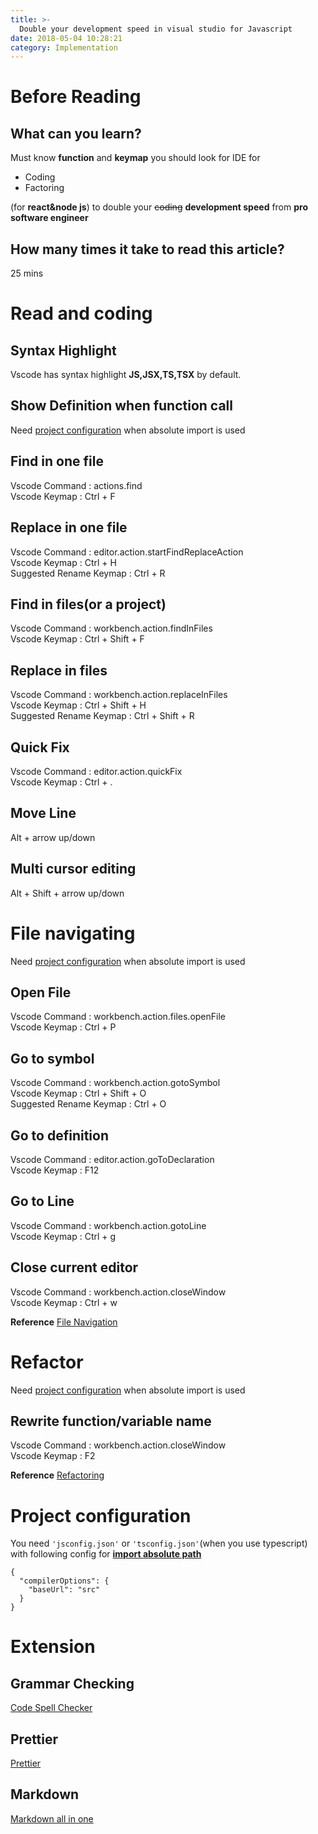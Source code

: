 ```yaml
---
title: >-
  Double your development speed in visual studio for Javascript
date: 2018-05-04 10:28:21
category: Implementation
---
```


# Before Reading

## What can you learn?

Must know **function** and **keymap** you should look for IDE for

* Coding
* Factoring

(for **react&node js**) to double your ~~coding~~ **development speed** from **pro software engineer**

## How many times it take to read this article?

25 mins

# Read and coding

## Syntax Highlight

Vscode has syntax highlight **JS,JSX,TS,TSX** by default.

## Show Definition when function call

Need [project configuration](#Project-configuration) when absolute import is used

## Find in one file

Vscode Command : actions.find  
Vscode Keymap : Ctrl + F

## Replace in one file

Vscode Command : editor.action.startFindReplaceAction  
Vscode Keymap : Ctrl + H  
Suggested Rename Keymap : Ctrl + R

## Find in files(or a project)

Vscode Command : workbench.action.findInFiles  
Vscode Keymap : Ctrl + Shift + F

## Replace in files

Vscode Command : workbench.action.replaceInFiles  
Vscode Keymap : Ctrl + Shift + H  
Suggested Rename Keymap : Ctrl + Shift + R

## Quick Fix

Vscode Command : editor.action.quickFix  
Vscode Keymap : Ctrl + .

## Move Line

Alt + arrow up/down

## Multi cursor editing

Alt + Shift + arrow up/down

# File navigating

Need [project configuration](#Project-configuration) when absolute import is used

## Open File

Vscode Command : workbench.action.files.openFile  
Vscode Keymap : Ctrl + P

## Go to symbol

Vscode Command : workbench.action.gotoSymbol  
Vscode Keymap : Ctrl + Shift + O  
Suggested Rename Keymap : Ctrl + O

## Go to definition

Vscode Command : editor.action.goToDeclaration  
Vscode Keymap : F12

## Go to Line

Vscode Command : workbench.action.gotoLine  
Vscode Keymap : Ctrl + g

## Close current editor

Vscode Command : workbench.action.closeWindow  
Vscode Keymap : Ctrl + w

**Reference**
[File Navigation](https://code.visualstudio.com/docs/editor/editingevolved)

# Refactor

Need [project configuration](#Project-configuration) when absolute import is used

## Rewrite function/variable name

Vscode Command : workbench.action.closeWindow  
Vscode Keymap : F2

**Reference**
[Refactoring](https://code.visualstudio.com/docs/editor/refactoring)

# Project configuration

You need `'jsconfig.json'` or `'tsconfig.json'`(when you use typescript) with following config for [**import absolute path**](https://medium.com/@ktruong008/absolute-imports-with-create-react-app-4338fbca7e3d)

```
{
  "compilerOptions": {
    "baseUrl": "src"
  }
}
```

# Extension

## Grammar Checking

[Code Spell Checker](https://marketplace.visualstudio.com/items?itemName=streetsidesoftware.code-spell-checker)

## Prettier

[Prettier](https://marketplace.visualstudio.com/items?itemName=esbenp.prettier-vscode)

## Markdown

[Markdown all in one](https://marketplace.visualstudio.com/items?itemName=yzhang.markdown-all-in-one)
